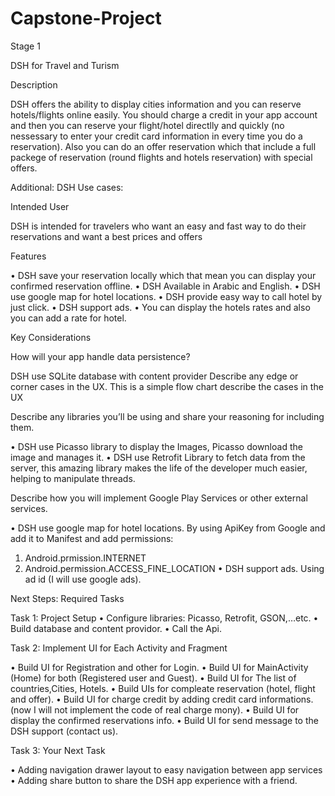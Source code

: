 # Capstone-Project 
Stage 1

DSH for Travel and Turism


Description 

DSH offers the ability to display cities information and you can reserve hotels/flights online easily. You should charge a credit in your app account and then you can reserve your flight/hotel directlly and quickly (no nessessary to enter your credit card information in every time you do a reservation). Also you can do an offer reservation which that include a full packege of reservation (round flights and hotels reservation) with special offers.







Additional: DSH Use cases:
 
Intended User

DSH is intended for travelers who want an easy and fast way to do their reservations and want a best prices and offers

Features

•	DSH save your reservation locally which that mean you can display your confirmed reservation offline.
•	DSH Available in Arabic and English.
•	DSH use google map for hotel locations.
•	DSH provide easy way to call hotel by just click.
•	DSH support ads.
•	You can display the hotels rates and also you can add a rate for hotel.


Key Considerations

How will your app handle data persistence? 

DSH use SQLite database with content provider
Describe any edge or corner cases in the UX.
This is a simple flow chart describe the cases in the UX 


Describe any libraries you’ll be using and share your reasoning for including them.

•	DSH use Picasso library to display the Images, Picasso download the image and manages it.
•	DSH use Retrofit Library to fetch data from the server, this amazing library makes the life of the developer much easier, helping to manipulate threads.


Describe how you will implement Google Play Services or other external services.

•	DSH use google map for hotel locations. By using ApiKey from Google and add it to Manifest and add permissions:
1.	Android.prmission.INTERNET
2.	Android.permission.ACCESS_FINE_LOCATION
•	DSH support ads. Using ad id (I will use google ads).

Next Steps: Required Tasks

Task 1: Project Setup
•	Configure libraries: Picasso, Retrofit, GSON,…etc.
•	Build database and content providor.
•	Call the Api.

Task 2: Implement UI for Each Activity and Fragment

•	Build UI for Registration and other for Login.
•	Build UI for MainActivity (Home) for both (Registered user and Guest).
•	Build UI for The list of countries,Cities, Hotels.
•	Build UIs for compleate reservation (hotel, flight and offer).
•	Build UI for charge credit by adding credit card informations. (now I will not implement the code of real charge mony).
•	Build UI for display the confirmed reservations info.
•	Build UI for send message to the DSH support (contact us).

Task 3: Your Next Task

•	Adding navigation drawer layout to easy navigation between app services
•	Adding share button to share the DSH app experience with a friend.



